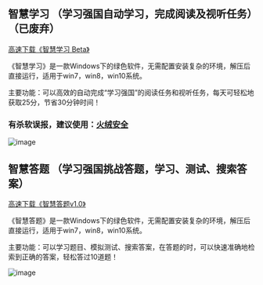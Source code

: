 ## 智慧学习 （学习强国自动学习，完成阅读及视听任务）（已废弃）

[高速下载《智慧学习 Beta》](https://cdn.jsdelivr.net/gh/aiyotu/zhihuixuexi@master/%E6%99%BA%E6%85%A7%E5%AD%A6%E4%B9%A0%20Beta.7z)

《智慧学习》是一款Windows下的绿色软件，无需配置安装复杂的环境，解压后直接运行，适用于win7，win8，win10系统。

主要功能：可以高效的自动完成“学习强国”的阅读任务和视听任务，每天可轻松地获取25分，节省30分钟时间！

### 有杀软误报，建议使用：[火绒安全](https://www.huorong.cn/person5.html)

![image](https://ftp.bmp.ovh/imgs/2020/04/e8abdbff03db2cb5.png)

## 智慧答题 （学习强国挑战答题，学习、测试、搜索答案）

[高速下载《智慧答题v1.0》](https://cdn.jsdelivr.net/gh/aiyotu/zhihuidati@master/%E6%99%BA%E6%85%A7%E7%AD%94%E9%A2%98v1.0.7z)

 《智慧答题》是一款Windows下的绿色软件，无需配置安装复杂的环境，解压后直接运行，适用于win7，win8，win10系统。

 主要功能：可以学习题目、模拟测试、搜索答案，在答题的时，可以快速准确地检索到正确的答案，轻松答过10道题！

![image](https://ftp.bmp.ovh/imgs/2020/04/6630a28612a562fe.jpg)
